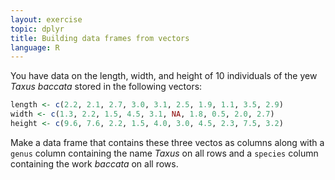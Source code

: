 ```yaml
---
layout: exercise
topic: dplyr
title: Building data frames from vectors
language: R
---
```


You have data on the length, width, and height of 10 individuals of the yew *Taxus baccata* stored in the following vectors:

```r
length <- c(2.2, 2.1, 2.7, 3.0, 3.1, 2.5, 1.9, 1.1, 3.5, 2.9)
width <- c(1.3, 2.2, 1.5, 4.5, 3.1, NA, 1.8, 0.5, 2.0, 2.7)
height <- c(9.6, 7.6, 2.2, 1.5, 4.0, 3.0, 4.5, 2.3, 7.5, 3.2)
```

Make a data frame that contains these three vectos as columns along with a `genus` column containing the name *Taxus* on all rows and a `species` column containing the work *baccata* on all rows.